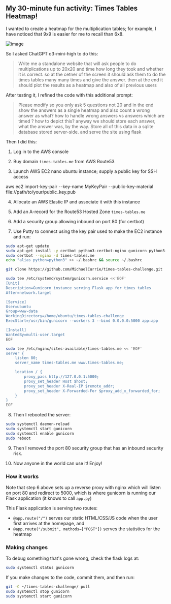 ## My 30-minute fun activity: Times Tables Heatmap!

I wanted to create a heatmap for the multiplication tables; for example, I have noticed that 9x9 is easier for me to recall than 6x8.

![image](https://github.com/user-attachments/assets/f63fec89-f52b-4e67-aebb-233b3013a98b)

So I asked ChatGPT o3-mini-high to do this:

> Write me a standalone website that will ask people to do multiplications up to 20x20 and time how long they took and whether it is correct.  so at the cetner of the screen it should ask them to do the times tables many many times and give the answer.  then at the end it should plot the results as a heatmap and also of all previous users

After testing it, I refined the code with this additional prompt:

> Please modify so you only ask 5 questions not 20 and in the end show the answers as a single heatmap and also count a wrong answer as what?  how to handle wrong answers vs answers which are timed ?  how to depict this?  anyway we should store each answer, what the answer was, by the way.  Store all of this data in a sqlite database stored server-side.  and serve the site using flask

Then I did this:

1. Log in to the AWS console

2. Buy domain `times-tables.me` from AWS Route53

3. Launch AWS EC2 nano ubuntu instance; supply a public key for SSH access

aws ec2 import-key-pair --key-name MyKeyPair --public-key-material file://path/to/your/public_key.pub

4. Allocate an AWS Elastic IP and associate it with this instance

5. Add an A-record for the Route53 Hosted Zone `times-tables.me`

6. Add a security group allowing inbound on port 80 (for certbot)

7. Use Putty to connect using the key pair used to make the EC2 instance and run:

```bash
sudo apt-get update
sudo apt-get install -y certbot python3-certbot-nginx gunicorn python3-flask nginx
sudo certbot --nginx -d times-tables.me
echo "alias python=python3" >> ~/.bashrc && source ~/.bashrc

git clone https://github.com/MichaelCurrie/times-tables-challenge.git

sudo tee /etc/systemd/system/gunicorn.service <<'EOF'
[Unit]
Description=Gunicorn instance serving Flask app for times tables
After=network.target

[Service]
User=ubuntu
Group=www-data
WorkingDirectory=/home/ubuntu/times-tables-challenge
ExecStart=/usr/bin/gunicorn --workers 3 --bind 0.0.0.0:5000 app:app

[Install]
WantedBy=multi-user.target
EOF

sudo tee /etc/nginx/sites-available/times-tables.me << 'EOF'
server {
    listen 80;
    server_name times-tables.me www.times-tables.me;

    location / {
        proxy_pass http://127.0.0.1:5000;
        proxy_set_header Host $host;
        proxy_set_header X-Real-IP $remote_addr;
        proxy_set_header X-Forwarded-For $proxy_add_x_forwarded_for;
    }
}
EOF
```

8. Then I rebooted the server:

```bash
sudo systemctl daemon-reload
sudo systemctl start gunicorn
sudo systemctl enable gunicorn
sudo reboot
```

9. Then I removed the port 80 security group that has an inbound security risk.

10. Now anyone in the world can use it!  Enjoy!

### How it works

Note that step 6 above sets up a reverse proxy with nginx which will listen on port 80 and redirect to 5000, which is where gunicorn is running our Flask application (it knows to call `app.py`)

This Flask application is serving two routes:

* `@app.route("/")` serves our static HTML/CSS/JS code when the user first arrives at the homepage, and
* `@app.route("/submit", methods=["POST"])` serves the statistics for the heatmap

### Making changes

To debug something that's gone wrong, check the flask logs at:

```bash
sudo systemctl status gunicorn
```

If you make changes to the code, commit them, and then run:

```bash
git -C ~/times-tables-challenge/ pull
sudo systemctl stop gunicorn
sudo systemctl start gunicorn
```
